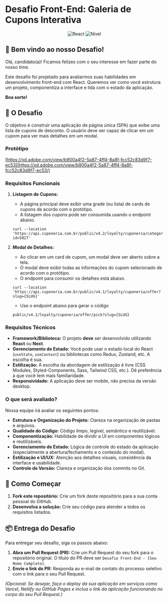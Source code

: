 # Desafio Front-End: Galeria de Cupons Interativa

<p align="center">
  <img alt="React" src="https://img.shields.io/badge/tecnologia-React-blue?style=for-the-badge">
  <img alt="Nível" src="https://img.shields.io/badge/nível-Pleno-orange?style=for-the-badge">
</p>

## 👋 Bem vindo ao nosso Desafio!

Olá, candidato(a)! Ficamos felizes com o seu interesse em fazer parte do nosso time.

Este desafio foi projetado para avaliarmos suas habilidades em desenvolvimento front-end com React. Queremos ver como você estrutura um projeto, componentiza a interface e lida com o estado da aplicação.

**Boa sorte!**

## 🎯 O Desafio

O objetivo é construir uma aplicação de página única (SPA) que exibe uma lista de cupons de desconto. O usuário deve ser capaz de clicar em um cupom para ver mais detalhes em um modal.

### Protótipo

[https://xd.adobe.com/view/b900a4f2-5a87-4ff4-8a8f-fcc52c83d9f7-ec53](https://xd.adobe.com/view/b900a4f2-5a87-4ff4-8a8f-fcc52c83d9f7-ec53/)

### Requisitos Funcionais

1.  **Listagem de Cupons:**

    - A página principal deve exibir uma grade (ou lista) de cards de cupons de acordo com o protótipo.
    - A listagem dos cupons pode ser consumida usando o endpoint abaixo.

    ```
    curl --location 'https://api.cuponeria.com.br/public/v4.2/loyalty/cuponeria/category/trend/offer/list?id=5827'
    ```

2.  **Modal de Detalhes:**
    - Ao clicar em um card de cupom, um modal deve ser aberto sobre a tela.
    - O modal deve exibir todas as informações do cupom selecionado de acordo com o protótipo.
    - O endpoint para consumir os detalhes está abaixo.
    ```
    curl --location 'https://api.cuponeria.com.br/public/v4.1/loyalty/cuponeria/offer?slug={SLUG}'
    ```
    - Use o endpoint abaixo para gerar o código
    ```
    public/v4.1/loyalty/cuponeria/offer/pick?slug={SLUG}
    ```

### Requisitos Técnicos

- **Framework/Biblioteca:** O projeto **deve** ser desenvolvido utilizando **React** ou **Next**.
- **Gerenciamento de Estado:** Você pode usar o estado local do React (`useState`, `useContext`) ou bibliotecas como Redux, Zustand, etc. A escolha é sua.
- **Estilização:** A escolha da abordagem de estilização é livre (CSS Modules, Styled-Components, Sass, Tailwind CSS, etc.). Dê preferência à que você tem mais familiaridade.
- **Responsividade:** A aplicação deve ser mobile, não precisa da versão desktop.

### O que será avaliado?

Nossa equipe irá avaliar os seguintes pontos:

- **Estrutura e Organização do Projeto:** Clareza na organização de pastas e arquivos.
- **Qualidade do Código:** Código limpo, legível, semântico e reutilizável.
- **Componentização:** Habilidade de dividir a UI em componentes lógicos e reutilizáveis.
- **Gerenciamento de Estado:** Lógica de controle do estado da aplicação (especialmente a abertura/fechamento e o conteúdo do modal).
- **Estilização e UI/UX:** Atenção aos detalhes visuais, consistência da interface e usabilidade.
- **Controle de Versão:** Clareza e organização dos commits no Git.

## 🚀 Como Começar

1.  **Fork este repositório:** Crie um fork deste repositório para a sua conta pessoal do GitHub.
2.  **Desenvolva a solução:** Crie seu código para atender a todos os requisitos listados.

## 📦 Entrega do Desafio

Para entregar seu desafio, siga os passos abaixo:

1.  **Abra um Pull Request (PR):** Crie um Pull Request do seu fork para o repositório original. O título do PR deve ser `Desafio Front-End - [Seu Nome Completo]`.
2.  **Envie o link do PR:** Responda ao e-mail de contato do processo seletivo com o link para o seu Pull Request.

_(Opcional: Se desejar, faça o deploy da sua aplicação em serviços como Vercel, Netlify ou GitHub Pages e inclua o link da aplicação funcionando no corpo do seu Pull Request.)_
